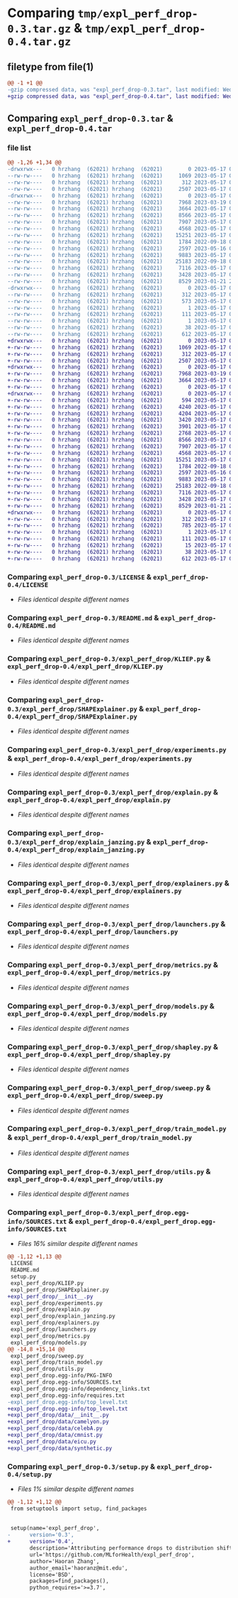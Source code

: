 # Comparing `tmp/expl_perf_drop-0.3.tar.gz` & `tmp/expl_perf_drop-0.4.tar.gz`

## filetype from file(1)

```diff
@@ -1 +1 @@
-gzip compressed data, was "expl_perf_drop-0.3.tar", last modified: Wed May 17 08:24:44 2023, max compression
+gzip compressed data, was "expl_perf_drop-0.4.tar", last modified: Wed May 17 08:25:44 2023, max compression
```

## Comparing `expl_perf_drop-0.3.tar` & `expl_perf_drop-0.4.tar`

### file list

```diff
@@ -1,26 +1,34 @@
-drwxrwx---   0 hrzhang  (62021) hrzhang  (62021)        0 2023-05-17 08:24:44.000000 expl_perf_drop-0.3/
--rw-rw----   0 hrzhang  (62021) hrzhang  (62021)     1069 2023-05-17 06:53:39.000000 expl_perf_drop-0.3/LICENSE
--rw-rw----   0 hrzhang  (62021) hrzhang  (62021)      312 2023-05-17 08:24:44.000000 expl_perf_drop-0.3/PKG-INFO
--rw-rw----   0 hrzhang  (62021) hrzhang  (62021)     2507 2023-05-17 08:20:13.000000 expl_perf_drop-0.3/README.md
-drwxrwx---   0 hrzhang  (62021) hrzhang  (62021)        0 2023-05-17 08:24:44.000000 expl_perf_drop-0.3/expl_perf_drop/
--rw-rw----   0 hrzhang  (62021) hrzhang  (62021)     7968 2023-03-19 06:29:42.000000 expl_perf_drop-0.3/expl_perf_drop/KLIEP.py
--rw-rw----   0 hrzhang  (62021) hrzhang  (62021)     3664 2023-05-17 06:54:28.000000 expl_perf_drop-0.3/expl_perf_drop/SHAPExplainer.py
--rw-rw----   0 hrzhang  (62021) hrzhang  (62021)     8566 2023-05-17 07:37:53.000000 expl_perf_drop-0.3/expl_perf_drop/experiments.py
--rw-rw----   0 hrzhang  (62021) hrzhang  (62021)     7907 2023-05-17 07:20:22.000000 expl_perf_drop-0.3/expl_perf_drop/explain.py
--rw-rw----   0 hrzhang  (62021) hrzhang  (62021)     4568 2023-05-17 06:54:28.000000 expl_perf_drop-0.3/expl_perf_drop/explain_janzing.py
--rw-rw----   0 hrzhang  (62021) hrzhang  (62021)    15251 2023-05-17 07:10:17.000000 expl_perf_drop-0.3/expl_perf_drop/explainers.py
--rw-rw----   0 hrzhang  (62021) hrzhang  (62021)     1784 2022-09-18 08:49:15.000000 expl_perf_drop-0.3/expl_perf_drop/launchers.py
--rw-rw----   0 hrzhang  (62021) hrzhang  (62021)     2597 2023-05-16 03:40:09.000000 expl_perf_drop-0.3/expl_perf_drop/metrics.py
--rw-rw----   0 hrzhang  (62021) hrzhang  (62021)     9883 2023-05-17 06:54:27.000000 expl_perf_drop-0.3/expl_perf_drop/models.py
--rw-rw----   0 hrzhang  (62021) hrzhang  (62021)    25183 2022-09-18 08:49:15.000000 expl_perf_drop-0.3/expl_perf_drop/shapley.py
--rw-rw----   0 hrzhang  (62021) hrzhang  (62021)     7116 2023-05-17 06:54:27.000000 expl_perf_drop-0.3/expl_perf_drop/sweep.py
--rw-rw----   0 hrzhang  (62021) hrzhang  (62021)     3428 2023-05-17 07:20:06.000000 expl_perf_drop-0.3/expl_perf_drop/train_model.py
--rw-rw----   0 hrzhang  (62021) hrzhang  (62021)     8529 2023-01-21 23:15:12.000000 expl_perf_drop-0.3/expl_perf_drop/utils.py
-drwxrwx---   0 hrzhang  (62021) hrzhang  (62021)        0 2023-05-17 08:24:44.000000 expl_perf_drop-0.3/expl_perf_drop.egg-info/
--rw-rw----   0 hrzhang  (62021) hrzhang  (62021)      312 2023-05-17 08:24:43.000000 expl_perf_drop-0.3/expl_perf_drop.egg-info/PKG-INFO
--rw-rw----   0 hrzhang  (62021) hrzhang  (62021)      573 2023-05-17 08:24:43.000000 expl_perf_drop-0.3/expl_perf_drop.egg-info/SOURCES.txt
--rw-rw----   0 hrzhang  (62021) hrzhang  (62021)        1 2023-05-17 08:24:43.000000 expl_perf_drop-0.3/expl_perf_drop.egg-info/dependency_links.txt
--rw-rw----   0 hrzhang  (62021) hrzhang  (62021)      111 2023-05-17 08:24:43.000000 expl_perf_drop-0.3/expl_perf_drop.egg-info/requires.txt
--rw-rw----   0 hrzhang  (62021) hrzhang  (62021)        1 2023-05-17 08:24:43.000000 expl_perf_drop-0.3/expl_perf_drop.egg-info/top_level.txt
--rw-rw----   0 hrzhang  (62021) hrzhang  (62021)       38 2023-05-17 08:24:44.000000 expl_perf_drop-0.3/setup.cfg
--rw-rw----   0 hrzhang  (62021) hrzhang  (62021)      612 2023-05-17 08:24:04.000000 expl_perf_drop-0.3/setup.py
+drwxrwx---   0 hrzhang  (62021) hrzhang  (62021)        0 2023-05-17 08:25:44.000000 expl_perf_drop-0.4/
+-rw-rw----   0 hrzhang  (62021) hrzhang  (62021)     1069 2023-05-17 06:53:39.000000 expl_perf_drop-0.4/LICENSE
+-rw-rw----   0 hrzhang  (62021) hrzhang  (62021)      312 2023-05-17 08:25:44.000000 expl_perf_drop-0.4/PKG-INFO
+-rw-rw----   0 hrzhang  (62021) hrzhang  (62021)     2507 2023-05-17 08:20:13.000000 expl_perf_drop-0.4/README.md
+drwxrwx---   0 hrzhang  (62021) hrzhang  (62021)        0 2023-05-17 08:25:44.000000 expl_perf_drop-0.4/expl_perf_drop/
+-rw-rw----   0 hrzhang  (62021) hrzhang  (62021)     7968 2023-03-19 06:29:42.000000 expl_perf_drop-0.4/expl_perf_drop/KLIEP.py
+-rw-rw----   0 hrzhang  (62021) hrzhang  (62021)     3664 2023-05-17 06:54:28.000000 expl_perf_drop-0.4/expl_perf_drop/SHAPExplainer.py
+-rw-rw----   0 hrzhang  (62021) hrzhang  (62021)        0 2023-05-17 08:25:35.000000 expl_perf_drop-0.4/expl_perf_drop/__init__.py
+drwxrwx---   0 hrzhang  (62021) hrzhang  (62021)        0 2023-05-17 08:25:44.000000 expl_perf_drop-0.4/expl_perf_drop/data/
+-rw-rw----   0 hrzhang  (62021) hrzhang  (62021)      594 2023-05-17 07:19:52.000000 expl_perf_drop-0.4/expl_perf_drop/data/__init__.py
+-rw-rw----   0 hrzhang  (62021) hrzhang  (62021)     4240 2023-05-17 07:21:30.000000 expl_perf_drop-0.4/expl_perf_drop/data/camelyon.py
+-rw-rw----   0 hrzhang  (62021) hrzhang  (62021)     4204 2023-05-17 06:54:28.000000 expl_perf_drop-0.4/expl_perf_drop/data/celebA.py
+-rw-rw----   0 hrzhang  (62021) hrzhang  (62021)     3420 2023-05-17 06:54:28.000000 expl_perf_drop-0.4/expl_perf_drop/data/cmnist.py
+-rw-rw----   0 hrzhang  (62021) hrzhang  (62021)     3901 2023-05-17 06:54:28.000000 expl_perf_drop-0.4/expl_perf_drop/data/eicu.py
+-rw-rw----   0 hrzhang  (62021) hrzhang  (62021)     2768 2023-05-17 06:54:28.000000 expl_perf_drop-0.4/expl_perf_drop/data/synthetic.py
+-rw-rw----   0 hrzhang  (62021) hrzhang  (62021)     8566 2023-05-17 07:37:53.000000 expl_perf_drop-0.4/expl_perf_drop/experiments.py
+-rw-rw----   0 hrzhang  (62021) hrzhang  (62021)     7907 2023-05-17 07:20:22.000000 expl_perf_drop-0.4/expl_perf_drop/explain.py
+-rw-rw----   0 hrzhang  (62021) hrzhang  (62021)     4568 2023-05-17 06:54:28.000000 expl_perf_drop-0.4/expl_perf_drop/explain_janzing.py
+-rw-rw----   0 hrzhang  (62021) hrzhang  (62021)    15251 2023-05-17 07:10:17.000000 expl_perf_drop-0.4/expl_perf_drop/explainers.py
+-rw-rw----   0 hrzhang  (62021) hrzhang  (62021)     1784 2022-09-18 08:49:15.000000 expl_perf_drop-0.4/expl_perf_drop/launchers.py
+-rw-rw----   0 hrzhang  (62021) hrzhang  (62021)     2597 2023-05-16 03:40:09.000000 expl_perf_drop-0.4/expl_perf_drop/metrics.py
+-rw-rw----   0 hrzhang  (62021) hrzhang  (62021)     9883 2023-05-17 06:54:27.000000 expl_perf_drop-0.4/expl_perf_drop/models.py
+-rw-rw----   0 hrzhang  (62021) hrzhang  (62021)    25183 2022-09-18 08:49:15.000000 expl_perf_drop-0.4/expl_perf_drop/shapley.py
+-rw-rw----   0 hrzhang  (62021) hrzhang  (62021)     7116 2023-05-17 06:54:27.000000 expl_perf_drop-0.4/expl_perf_drop/sweep.py
+-rw-rw----   0 hrzhang  (62021) hrzhang  (62021)     3428 2023-05-17 07:20:06.000000 expl_perf_drop-0.4/expl_perf_drop/train_model.py
+-rw-rw----   0 hrzhang  (62021) hrzhang  (62021)     8529 2023-01-21 23:15:12.000000 expl_perf_drop-0.4/expl_perf_drop/utils.py
+drwxrwx---   0 hrzhang  (62021) hrzhang  (62021)        0 2023-05-17 08:25:44.000000 expl_perf_drop-0.4/expl_perf_drop.egg-info/
+-rw-rw----   0 hrzhang  (62021) hrzhang  (62021)      312 2023-05-17 08:25:43.000000 expl_perf_drop-0.4/expl_perf_drop.egg-info/PKG-INFO
+-rw-rw----   0 hrzhang  (62021) hrzhang  (62021)      785 2023-05-17 08:25:43.000000 expl_perf_drop-0.4/expl_perf_drop.egg-info/SOURCES.txt
+-rw-rw----   0 hrzhang  (62021) hrzhang  (62021)        1 2023-05-17 08:25:43.000000 expl_perf_drop-0.4/expl_perf_drop.egg-info/dependency_links.txt
+-rw-rw----   0 hrzhang  (62021) hrzhang  (62021)      111 2023-05-17 08:25:43.000000 expl_perf_drop-0.4/expl_perf_drop.egg-info/requires.txt
+-rw-rw----   0 hrzhang  (62021) hrzhang  (62021)       15 2023-05-17 08:25:43.000000 expl_perf_drop-0.4/expl_perf_drop.egg-info/top_level.txt
+-rw-rw----   0 hrzhang  (62021) hrzhang  (62021)       38 2023-05-17 08:25:44.000000 expl_perf_drop-0.4/setup.cfg
+-rw-rw----   0 hrzhang  (62021) hrzhang  (62021)      612 2023-05-17 08:25:38.000000 expl_perf_drop-0.4/setup.py
```

### Comparing `expl_perf_drop-0.3/LICENSE` & `expl_perf_drop-0.4/LICENSE`

 * *Files identical despite different names*

### Comparing `expl_perf_drop-0.3/README.md` & `expl_perf_drop-0.4/README.md`

 * *Files identical despite different names*

### Comparing `expl_perf_drop-0.3/expl_perf_drop/KLIEP.py` & `expl_perf_drop-0.4/expl_perf_drop/KLIEP.py`

 * *Files identical despite different names*

### Comparing `expl_perf_drop-0.3/expl_perf_drop/SHAPExplainer.py` & `expl_perf_drop-0.4/expl_perf_drop/SHAPExplainer.py`

 * *Files identical despite different names*

### Comparing `expl_perf_drop-0.3/expl_perf_drop/experiments.py` & `expl_perf_drop-0.4/expl_perf_drop/experiments.py`

 * *Files identical despite different names*

### Comparing `expl_perf_drop-0.3/expl_perf_drop/explain.py` & `expl_perf_drop-0.4/expl_perf_drop/explain.py`

 * *Files identical despite different names*

### Comparing `expl_perf_drop-0.3/expl_perf_drop/explain_janzing.py` & `expl_perf_drop-0.4/expl_perf_drop/explain_janzing.py`

 * *Files identical despite different names*

### Comparing `expl_perf_drop-0.3/expl_perf_drop/explainers.py` & `expl_perf_drop-0.4/expl_perf_drop/explainers.py`

 * *Files identical despite different names*

### Comparing `expl_perf_drop-0.3/expl_perf_drop/launchers.py` & `expl_perf_drop-0.4/expl_perf_drop/launchers.py`

 * *Files identical despite different names*

### Comparing `expl_perf_drop-0.3/expl_perf_drop/metrics.py` & `expl_perf_drop-0.4/expl_perf_drop/metrics.py`

 * *Files identical despite different names*

### Comparing `expl_perf_drop-0.3/expl_perf_drop/models.py` & `expl_perf_drop-0.4/expl_perf_drop/models.py`

 * *Files identical despite different names*

### Comparing `expl_perf_drop-0.3/expl_perf_drop/shapley.py` & `expl_perf_drop-0.4/expl_perf_drop/shapley.py`

 * *Files identical despite different names*

### Comparing `expl_perf_drop-0.3/expl_perf_drop/sweep.py` & `expl_perf_drop-0.4/expl_perf_drop/sweep.py`

 * *Files identical despite different names*

### Comparing `expl_perf_drop-0.3/expl_perf_drop/train_model.py` & `expl_perf_drop-0.4/expl_perf_drop/train_model.py`

 * *Files identical despite different names*

### Comparing `expl_perf_drop-0.3/expl_perf_drop/utils.py` & `expl_perf_drop-0.4/expl_perf_drop/utils.py`

 * *Files identical despite different names*

### Comparing `expl_perf_drop-0.3/expl_perf_drop.egg-info/SOURCES.txt` & `expl_perf_drop-0.4/expl_perf_drop.egg-info/SOURCES.txt`

 * *Files 16% similar despite different names*

```diff
@@ -1,12 +1,13 @@
 LICENSE
 README.md
 setup.py
 expl_perf_drop/KLIEP.py
 expl_perf_drop/SHAPExplainer.py
+expl_perf_drop/__init__.py
 expl_perf_drop/experiments.py
 expl_perf_drop/explain.py
 expl_perf_drop/explain_janzing.py
 expl_perf_drop/explainers.py
 expl_perf_drop/launchers.py
 expl_perf_drop/metrics.py
 expl_perf_drop/models.py
@@ -14,8 +15,14 @@
 expl_perf_drop/sweep.py
 expl_perf_drop/train_model.py
 expl_perf_drop/utils.py
 expl_perf_drop.egg-info/PKG-INFO
 expl_perf_drop.egg-info/SOURCES.txt
 expl_perf_drop.egg-info/dependency_links.txt
 expl_perf_drop.egg-info/requires.txt
-expl_perf_drop.egg-info/top_level.txt
+expl_perf_drop.egg-info/top_level.txt
+expl_perf_drop/data/__init__.py
+expl_perf_drop/data/camelyon.py
+expl_perf_drop/data/celebA.py
+expl_perf_drop/data/cmnist.py
+expl_perf_drop/data/eicu.py
+expl_perf_drop/data/synthetic.py
```

### Comparing `expl_perf_drop-0.3/setup.py` & `expl_perf_drop-0.4/setup.py`

 * *Files 1% similar despite different names*

```diff
@@ -1,12 +1,12 @@
 from setuptools import setup, find_packages
 
 
 setup(name='expl_perf_drop',
-      version='0.3',
+      version='0.4',
       description='Attributing performance drops to distribution shifts',
       url='https://github.com/MLforHealth/expl_perf_drop',
       author='Haoran Zhang',
       author_email='haoranz@mit.edu',
       license='BSD',
       packages=find_packages(),
       python_requires='>=3.7',
```

